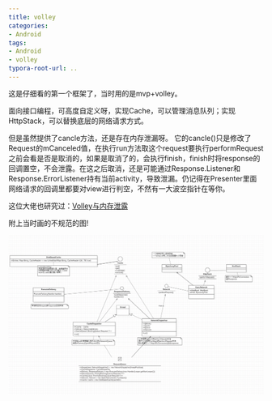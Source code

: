 ```yaml
---
title: volley
categories: 
- Android
tags:
- Android
- volley
typora-root-url: ..
---
```


这是仔细看的第一个框架了，当时用的是mvp+volley。

面向接口编程，可高度自定义呀，实现Cache，可以管理消息队列；实现HttpStack，可以替换底层的网络请求方式。

但是虽然提供了cancle方法，还是存在内存泄漏呀。
它的cancle()只是修改了Request的mCanceled值，在执行run方法取这个request要执行performRequest之前会看是否是取消的，如果是取消了的，会执行finish，finish时将response的回调置空，不会泄露。在这之后取消，还是可能通过Response.Listener和Response.ErrorListener持有当前activity，导致泄漏。仍记得在Presenter里面网络请求的回调里都要对view进行判空，不然有一大波空指针在等你。

这位大佬也研究过：[Volley与内存泄露](https://www.jianshu.com/p/83fd6efe0703)

附上当时画的不规范的图!

![volley](/images/volley.png)
